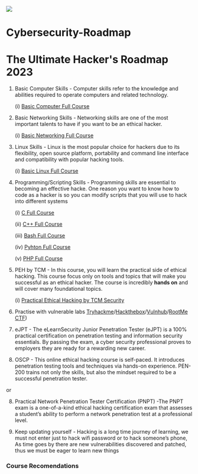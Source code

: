 ![](https://i.imgur.com/4wpTfJL.png)
# Cybersecurity-Roadmap
# The Ultimate Hacker's Roadmap 2023



1. Basic Computer Skills - Computer skills refer to the knowledge and abilities required to operate computers and related technology.

   (i) [Basic Computer Full Course](https://www.youtube.com/watch?v=mybYCf4Mov4&list=PL4316FC411AD077AA)
  
2. Basic Networking Skills - Networking skills are one of the most important talents to have if you want to be an ethical hacker.
  
   (i) [Basic Networking Full Course](https://www.youtube.com/watch?v=qiQR5rTSshw)
   
3. Linux Skills - Linux is the most popular choice for hackers due to its flexibility, open source platform, portability and command line interface and compatibility with popular hacking tools.

   (i) [Basic Linux Full Course](https://www.youtube.com/watch?v=Wgi-OfbP2Gw)
  
4. Programming/Scripting Skills - Programming skills are essential to becoming an effective hacke. One reason you want to know how to code as a hacker is so you can modify scripts that you will use to hack into different systems
  
   (i) [C Full Course](https://www.youtube.com/watch?v=rLf3jnHxSmU&list=PLBlnK6fEyqRggZZgYpPMUxdY1CYkZtARR)
  
   (ii) [C++ Full Course](https://www.youtube.com/watch?v=8jLOx1hD3_o)
  
   (iii) [Bash Full Course](https://www.youtube.com/watch?v=e7BufAVwDiM)
  
   (iv) [Pyhton Full Course](https://www.youtube.com/watch?v=rfscVS0vtbw)
   
   (v) [PHP Full Course](https://www.youtube.com/watch?v=OK_JCtrrv-c)
  
5. PEH by TCM - In this course, you will learn the practical side of ethical hacking. This course focus only on tools and topics that will make you successful as an ethical hacker. The course is incredibly **hands on** and will cover many foundational topics.

   (i) [Practical Ethical Hacking by TCM Security](https://www.youtube.com/watch?v=fNzpcB7ODxQ&list=PLLKT__MCUeixqHJ1TRqrHsEd6_EdEvo47)
  
6. Practise with vulnerable labs [Tryhackme](https://tryhackme.com)/[Hackthebox](https://www.hackthebox.com/)/[Vulnhub](https://www.vulnhub.com/)/[RootMe CTF](https://www.root-me.org/))
  
7. eJPT - The eLearnSecurity Junior Penetration Tester (eJPT) is a 100% practical certification on penetration testing and information security essentials. By passing the exam, a cyber security professional proves to employers they are ready for a rewarding new career.
  
8. OSCP - This online ethical hacking course is self-paced. It introduces penetration testing tools and techniques via hands-on experience. PEN-200 trains not only the skills, but also the mindset required to be a successful penetration tester.

or

8. Practical Network Penetration Tester Certification (PNPT) -The PNPT exam is a one-of-a-kind ethical hacking certification exam that assesses a student’s ability to perform a network penetration test at a professional level.
  
9. Keep updating yourself - Hacking is a long time journey of learning, we must not enter just to hack wifi password or to hack someone’s phone, As time goes by there are new vulnerabilities discovered and patched, thus we must be eager to learn new things

### Course Recomendations
